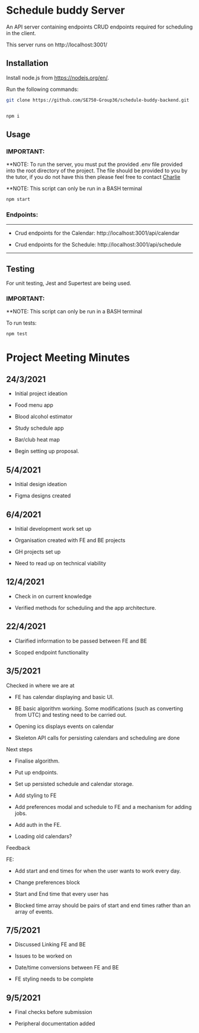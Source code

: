 # Schedule buddy Server

An API server containing endpoints CRUD endpoints required for scheduling in the client.

This server runs on http://localhost:3001/

## Installation

Install node.js from https://nodejs.org/en/.

Run the following commands:

```bash
git clone https://github.com/SE750-Group36/schedule-buddy-backend.git


npm i
```

## Usage

### IMPORTANT:

**NOTE: To run the server, you must put the provided .env file provided into the root directory of the project. The file should be provided to you by the tutor, if you do not have this then please feel free to contact <a href="xyan765@aucklanduni.ac.nz">Charlie</a>

**NOTE: This script can only be run in a BASH terminal


```bash
npm start
```

### Endpoints:

---

-   Crud endpoints for the Calendar:
    http://localhost:3001/api/calendar

-   Crud endpoints for the Schedule:
    http://localhost:3001/api/schedule

---

## Testing

For unit testing, Jest and Supertest are being used.

### IMPORTANT:

**NOTE: This script can only be run in a BASH terminal

To run tests:


```
npm test
```



# Project Meeting Minutes

## 24/3/2021

-   Initial project ideation

-   Food menu app

-   Blood alcohol estimator

-   Study schedule app

-   Bar/club heat map

-   Begin setting up proposal.

## 5/4/2021

-   Initial design ideation

-   Figma designs created

## 6/4/2021

-   Initial development work set up

-   Organisation created with FE and BE projects

-   GH projects set up

-   Need to read up on technical viability

## 12/4/2021

-   Check in on current knowledge

-   Verified methods for scheduling and the app architecture.

## 22/4/2021

-   Clarified information to be passed between FE and BE

-   Scoped endpoint functionality

## 3/5/2021

Checked in where we are at

-   FE has calendar displaying and basic UI.

-   BE basic algorithm working. Some modifications (such as converting from UTC) and testing need to be carried out.

-   Opening ics displays events on calendar

-   Skeleton API calls for persisting calendars and scheduling are done

Next steps

-   Finalise algorithm.

-   Put up endpoints.

-   Set up persisted schedule and calendar storage.

-   Add styling to FE

-   Add preferences modal and schedule to FE and a mechanism for adding jobs.

-   Add auth in the FE.

-   Loading old calendars?

Feedback

FE:

-   Add start and end times for when the user wants to work every day.

-   Change preferences block

-   Start and End time that every user has

-   Blocked time array should be pairs of start and end times rather than an array of events.

## 7/5/2021

-   Discussed Linking FE and BE

-   Issues to be worked on

-   Date/time conversions between FE and BE

-   FE styling needs to be complete

## 9/5/2021

-   Final checks before submission

-   Peripheral documentation added
